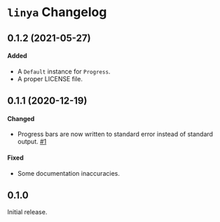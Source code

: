 # `linya` Changelog

## 0.1.2 (2021-05-27)

#### Added

- A `Default` instance for `Progress`.
- A proper LICENSE file.

## 0.1.1 (2020-12-19)

#### Changed

- Progress bars are now written to standard error instead of standard output. [#1]

#### Fixed

- Some documentation inaccuracies.

[#1]: https://github.com/fosskers/linya/pull/1

## 0.1.0

Initial release.
